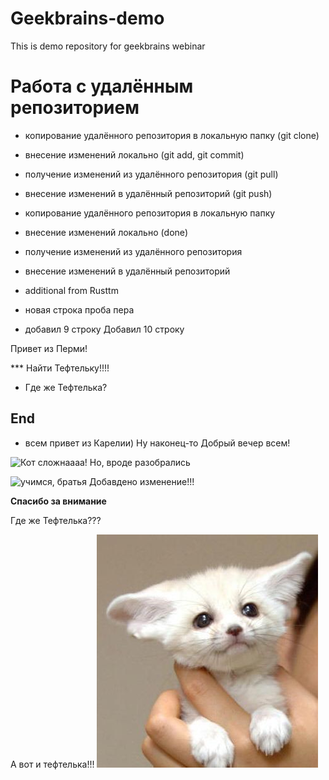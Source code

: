 # Geekbrains-demo
This is demo repository for geekbrains webinar

# Работа с удалённым репозиторием
- копирование удалённого репозитория в локальную папку (git clone)
- внесение изменений локально (git add, git commit)
- получение изменений из удалённого репозитория (git pull)
- внесение изменений в удалённый репозиторий (git push)

- копирование удалённого репозитория в локальную папку
- внесение изменений локально (done)
- получение изменений из удалённого репозитория
- внесение изменений в удалённый репозиторий
- additional from Rusttm
- новая строка
 проба пера 
 - добавил 9 строку 
Добавил 10 строку



Привет из Перми!






*** Найти Тефтельку!!!!
* Где же Тефтелька?

## End




- всем привет из Карелии)
Ну наконец-то
Добрый вечер всем!




![Кот](https://funik.ru/wp-content/uploads/2018/10/17478da42271207e1d86.jpg)
сложнаааа! Но, вроде разобрались





![учимся, братья ](https://7info.ru/wp-content/uploads/2022/07/programmirovanie-kursy-obuchenie.jpg)
Добавдено изменение!!!

**Спасибо за внимание**

Где же Тефтелька???

А вот и тефтелька!!! ![Teftelka](68827623.jpg)
